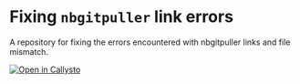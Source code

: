 # Fixing `nbgitpuller` link errors

A repository for fixing the errors encountered with nbgitpuller links and file mismatch.

[![Open in Callysto](https://raw.githubusercontent.com/callysto/curriculum-notebooks/master/open-in-callysto-button.svg?sanitize=true)](https://hub.callysto.ca/jupyter/hub/user-redirect/git-pull?repo=https%3A%2F%2Fgithub.com%2Fcallysto%2Ffix-link-error&branch=main&subPath=fix-link-error.ipynb&depth=1)